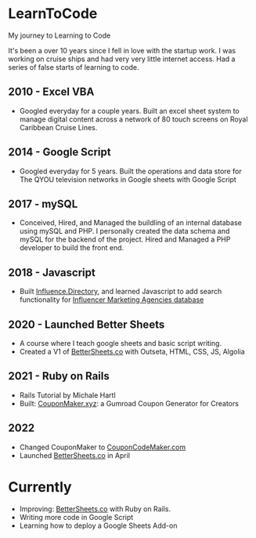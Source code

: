 # LearnToCode
My journey to Learning to Code

It's been a over 10 years since I fell in love with the startup work. I was working on cruise ships and had very very little internet access. Had a series of false starts of learning to code. 

## 2010 - Excel VBA
- Googled everyday for a couple years. Built an excel sheet system to manage digital content across a network of 80 touch screens on Royal Caribbean Cruise Lines.
## 2014 - Google Script
- Googled everyday for 5 years. Built the operations and data store for The QYOU television networks in Google sheets with Google Script
## 2017 - mySQL
- Conceived, Hired, and Managed the buildling of an internal database using mySQL and PHP. I personally created the data schema and mySQL for the backend of the project. Hired and Managed a PHP developer to build the front end.
## 2018 - Javascript
- Built [Influence.Directory](http://influence.directory/), and learned Javascript to add search functionality for [Influencer Marketing Agencies database](http://influence.directory/agencies)
## 2020 - Launched Better Sheets
- A course where I teach google sheets and basic script writing.
- Created a V1 of [BetterSheets.co](https://bettersheets.co/) with Outseta, HTML, CSS, JS, Algolia
## 2021 - Ruby on Rails
- Rails Tutorial by Michale Hartl
- Built: [CouponMaker.xyz](https://couponmaker.xyz/): a Gumroad Coupon Generator for Creators

## 2022
- Changed CouponMaker to [CouponCodeMaker.com](https://couponcodemaker.com/)
- Launched [BetterSheets.co](https://bettersheets.co/) in April
 
# Currently
- Improving: [BetterSheets.co](https://bettersheets.co/) with Ruby on Rails.
- Writing more code in Google Script
- Learning how to deploy a Google Sheets Add-on
